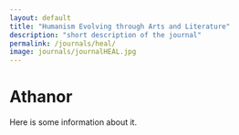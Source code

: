 ```yaml
---
layout: default
title: "Humanism Evolving through Arts and Literature"
description: "short description of the journal"
permalink: /journals/heal/
image: journals/journalHEAL.jpg
---
```


# Athanor

Here is some information about it.